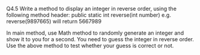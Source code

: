 Q4.5	Write a method to display an integer in reverse order, using the following method header: 
		public static int reverse(int number)
e.g. reverse(9897665) will return 5667989

In main method, use Math method to randomly generate an integer and show it to you for a second. You need to guess the integer in reverse order. Use the above method to test whether your guess is correct or not.

